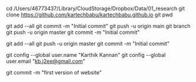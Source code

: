 cd /Users/46773437/Library/CloudStorage/Dropbox/Data/01_research 
git clone https://github.com/kartechbabu/kartechbabu.github.io
git 
pwd


git add --all
git commit -m "Initial commit"
git push -u origin main
git branch
git push -u origin master
git commit -m "Initial commit"

git add --all
git push -u origin master
git commit -m "Initial commit"


git config --global user.name "Karthik Kannan"
git config --global user.email "kb.j2ee@gmail.com"

git commit -m "first version of website"